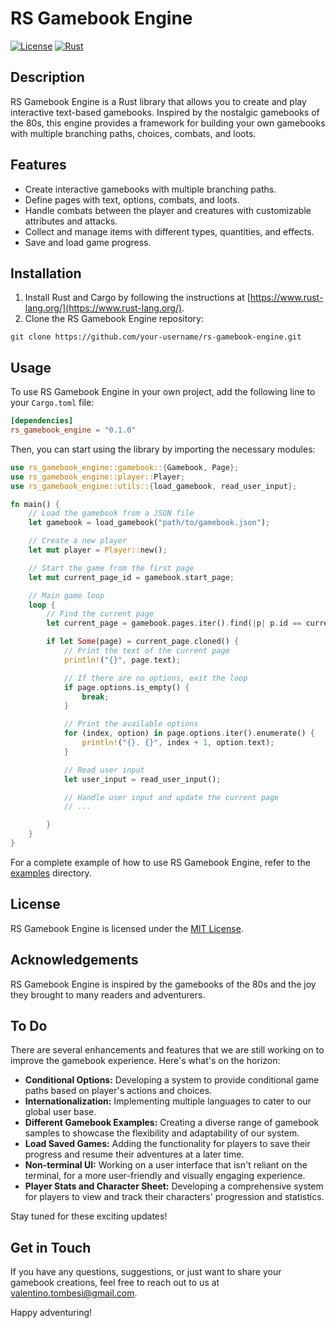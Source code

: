 # RS Gamebook Engine

[![License](https://img.shields.io/badge/license-MIT-blue.svg)](LICENSE) [![Rust](https://github.com/vtombesi/rs-gamebook-engine/actions/workflows/rust.yml/badge.svg)](https://github.com/vtombesi/rs-gamebook-engine/actions/workflows/rust.yml)

## Description

RS Gamebook Engine is a Rust library that allows you to create and play interactive text-based gamebooks. Inspired by the nostalgic gamebooks of the 80s, this engine provides a framework for building your own gamebooks with multiple branching paths, choices, combats, and loots.

## Features

- Create interactive gamebooks with multiple branching paths.
- Define pages with text, options, combats, and loots.
- Handle combats between the player and creatures with customizable attributes and attacks.
- Collect and manage items with different types, quantities, and effects.
- Save and load game progress.

## Installation

1. Install Rust and Cargo by following the instructions at [https://www.rust-lang.org/](https://www.rust-lang.org/).
2. Clone the RS Gamebook Engine repository:

```shell
git clone https://github.com/your-username/rs-gamebook-engine.git
```

## Usage

To use RS Gamebook Engine in your own project, add the following line to your `Cargo.toml` file:

```toml
[dependencies]
rs_gamebook_engine = "0.1.0"
```

Then, you can start using the library by importing the necessary modules:

```rust
use rs_gamebook_engine::gamebook::{Gamebook, Page};
use rs_gamebook_engine::player::Player;
use rs_gamebook_engine::utils::{load_gamebook, read_user_input};

fn main() {
    // Load the gamebook from a JSON file
    let gamebook = load_gamebook("path/to/gamebook.json");

    // Create a new player
    let mut player = Player::new();

    // Start the game from the first page
    let mut current_page_id = gamebook.start_page;

    // Main game loop
    loop {
        // Find the current page
        let current_page = gamebook.pages.iter().find(|p| p.id == current_page_id);

        if let Some(page) = current_page.cloned() {
            // Print the text of the current page
            println!("{}", page.text);

            // If there are no options, exit the loop
            if page.options.is_empty() {
                break;
            }

            // Print the available options
            for (index, option) in page.options.iter().enumerate() {
                println!("{}. {}", index + 1, option.text);
            }

            // Read user input
            let user_input = read_user_input();

            // Handle user input and update the current page
            // ...

        }
    }
}
```

For a complete example of how to use RS Gamebook Engine, refer to the [examples](examples/examples.md) directory.

## License

RS Gamebook Engine is licensed under the [MIT License](LICENSE).

## Acknowledgements

RS Gamebook Engine is inspired by the gamebooks of the 80s and the joy they brought to many readers and adventurers.

## To Do

There are several enhancements and features that we are still working on to improve the gamebook experience. Here's what's on the horizon:

- **Conditional Options:** Developing a system to provide conditional game paths based on player's actions and choices.
- **Internationalization:** Implementing multiple languages to cater to our global user base.
- **Different Gamebook Examples:** Creating a diverse range of gamebook samples to showcase the flexibility and adaptability of our system.
- **Load Saved Games:** Adding the functionality for players to save their progress and resume their adventures at a later time.
- **Non-terminal UI:** Working on a user interface that isn't reliant on the terminal, for a more user-friendly and visually engaging experience.
- **Player Stats and Character Sheet:** Developing a comprehensive system for players to view and track their characters' progression and statistics.

Stay tuned for these exciting updates!

## Get in Touch

If you have any questions, suggestions, or just want to share your gamebook creations, feel free to reach out to us at [valentino.tombesi@gmail.com](mailto:valentino.tombesi@gmail.com).

Happy adventuring!
